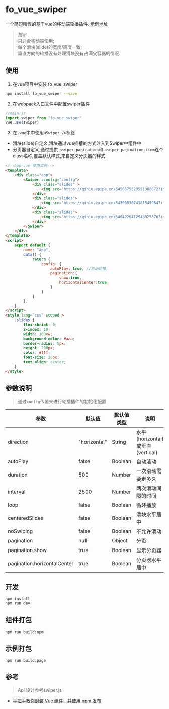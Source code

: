 # fo_vue_swiper
一个简短精悍的基于vue的移动端轮播插件. [示例地址](https://fooooooof.github.io/fo_vue_swiper/)

> *提示*  
> 只适合移动端使用;  
> 每个滑块(slide)的宽度/高度一致;  
> 垂直方向的轮播没有处理滑块没有占满父容器的情况.
## 使用
1. 在vue项目中安装 fo_vue_swiper
```bash
npm install fo_vue_swiper --save
```
2. 在webpack入口文件中配置swiper插件
```javascript
//main.js
import swiper from "fo_vue_swiper"
Vue.use(swiper)
```
3. 在`.vue`中中使用`<Swiper />`标签
- 滑块(slide)自定义,滑块通过vue插槽的方式注入到Swiper中组件中
- 分页器自定义,通过提供`.swiper-pagination`和`.swiper-pagination-item`连个class名称,覆盖默认样式,来自定义分页器的样式.
```html
<!--App.vue 使用实例-->
<template>
    <div class="app">
        <Swiper :config="config">
            <div class="slides" >
                <img src="https://qiniu.epipe.cn/5456575529551388672?imageslim&imageView2/1/w/750/h/360" alt="">
            </div>
            <div class="slides">
                <img src="https://qiniu.epipe.cn/5430983074181545984?imageslim&imageView2/1/w/750/h/360" alt="">
            </div>
            <div class="slides">
                <img src="https://qiniu.epipe.cn/5464226412548325376?imageslim&imageView2/1/w/750/h/360" alt="">
            </div>
        </Swiper>
    </div>
</template>
<script>
    export default {
        name: "App",
        data() {
            return {
                config: {
                    autoPlay: true, //自动轮播,
                    pagination:{
                        show:true,
                        horizontalCenter:true
                    }
                }
            }
        },
    }
</script>
<style lang="css" scoped >
    .slides {
        flex-shrink: 0;
        z-index: 10;
        width: 100vw;
        background-color: #aaa;
        border-radius: 5px;
        height: 200px;
        color: #fff;
        font-size: 20px;
        text-align: center;
    }
</style>
```

## 参数说明
> 通过`config`传值来进行轮播插件的初始化配置

|参数|默认值|默认值类型|说明|
|---|---|---|---|
|direction| "horizontal"|String|水平(horizontal)或垂直(vertical)|
|autoPlay| false|Boolean|自动滚动|
|duration| 500|Number|一次滑动需要走多久|
|interval| 2500|Number|两次滑动间隔的时间|
|loop| false|Boolean|循环播放|
|centeredSlides| false|Boolean|滑块水平居中|
|noSwiping| false|Boolean|不允许滑动|
|pagination|null|Object| 分页|
|pagination.show|true|Boolean| 显示分页器|
|pagination.horizontalCenter|true|Boolean| 分页器水平居中|

## 开发
```
npm install
npm run dev
```
## 组件打包
```
npm run build:npm
```
## 示例打包
```
npm run build:page
```

## 参考
> Api 设计参考swiper.js
- [手把手教你封装 Vue 组件，并使用 npm 发布](https://juejin.im/post/5b45df255188251b1d474860)